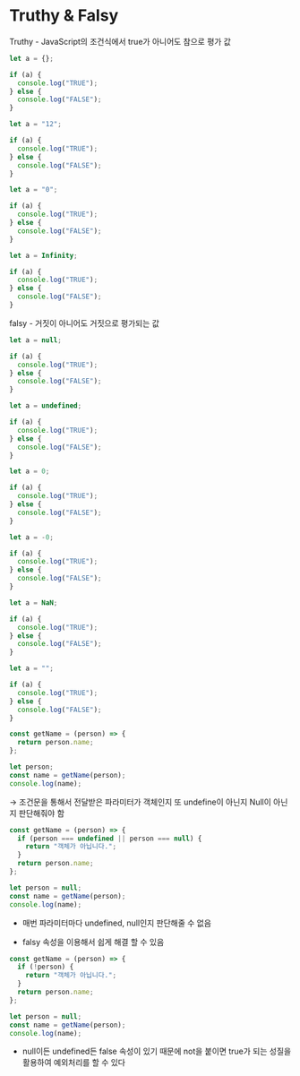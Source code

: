 # Truthy & Falsy

Truthy - JavaScript의 조건식에서 true가 아니어도 참으로 평가 값

```jsx
let a = {};

if (a) {
  console.log("TRUE");
} else {
  console.log("FALSE");
}
```

```jsx
let a = "12";

if (a) {
  console.log("TRUE");
} else {
  console.log("FALSE");
}
```

```jsx
let a = "0";

if (a) {
  console.log("TRUE");
} else {
  console.log("FALSE");
}
```

```jsx
let a = Infinity;

if (a) {
  console.log("TRUE");
} else {
  console.log("FALSE");
}
```

falsy - 거짓이 아니어도 거짓으로 평가되는 값

```jsx
let a = null;

if (a) {
  console.log("TRUE");
} else {
  console.log("FALSE");
}
```

```jsx
let a = undefined;

if (a) {
  console.log("TRUE");
} else {
  console.log("FALSE");
}
```

```jsx
let a = 0;

if (a) {
  console.log("TRUE");
} else {
  console.log("FALSE");
}
```

```jsx
let a = -0;

if (a) {
  console.log("TRUE");
} else {
  console.log("FALSE");
}
```

```jsx
let a = NaN;

if (a) {
  console.log("TRUE");
} else {
  console.log("FALSE");
}
```

```jsx
let a = "";

if (a) {
  console.log("TRUE");
} else {
  console.log("FALSE");
}
```

```jsx
const getName = (person) => {
  return person.name;
};

let person;
const name = getName(person);
console.log(name);
```

→ 조건문을 통해서 전달받은 파라미터가 객체인지 또 undefine이 아닌지 Null이 아닌지 판단해줘야 함

```jsx
const getName = (person) => {
  if (person === undefined || person === null) {
    return "객체가 아닙니다.";
  }
  return person.name;
};

let person = null;
const name = getName(person);
console.log(name);
```

- 매번 파라미터마다 undefined, null인지 판단해줄 수 없음

- falsy 속성을 이용해서 쉽게 해결 할 수 있음

```jsx
const getName = (person) => {
  if (!person) {
    return "객체가 아닙니다.";
  }
  return person.name;
};

let person = null;
const name = getName(person);
console.log(name);
```

- null이든 undefined든 false 속성이 있기 때문에 not을 붙이면 true가 되는 성질을 활용하여 예외처리를 할 수 있다
